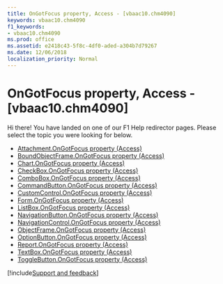 ```yaml
---
title: OnGotFocus property, Access - [vbaac10.chm4090]
keywords: vbaac10.chm4090
f1_keywords:
- vbaac10.chm4090
ms.prod: office
ms.assetid: e2418c43-5f8c-4df0-aded-a304b7d79267
ms.date: 12/06/2018
localization_priority: Normal
---
```



# OnGotFocus property, Access - [vbaac10.chm4090]

Hi there! You have landed on one of our F1 Help redirector pages. Please select the topic you were looking for below.

- [Attachment.OnGotFocus property (Access)](https://msdn.microsoft.com/library/a25aa4f5-8ac6-86e9-d8de-725072a77007%28Office.15%29.aspx)
- [BoundObjectFrame.OnGotFocus property (Access)](https://msdn.microsoft.com/library/67b47b88-8a45-c1e6-68b2-fe2cf2e726fe%28Office.15%29.aspx)
- [Chart.OnGotFocus property (Access)](../api/access.chart.md)
- [CheckBox.OnGotFocus property (Access)](https://msdn.microsoft.com/library/eaa59b30-d037-2b3a-1e24-e5ea9a11f0f3%28Office.15%29.aspx)
- [ComboBox.OnGotFocus property (Access)](https://msdn.microsoft.com/library/6fb801bd-c2f9-e81d-24b7-0669ece6422d%28Office.15%29.aspx)
- [CommandButton.OnGotFocus property (Access)](https://msdn.microsoft.com/library/4d892495-791b-05b3-0bcb-3b3c3635a0bd%28Office.15%29.aspx)
- [CustomControl.OnGotFocus property (Access)](https://msdn.microsoft.com/library/75c6d494-5524-f628-5d27-aff11dc9e358%28Office.15%29.aspx)
- [Form.OnGotFocus property (Access)](https://msdn.microsoft.com/library/04f2e6e2-aaa3-eb05-16ff-32d5a252df94%28Office.15%29.aspx)
- [ListBox.OnGotFocus property (Access)](https://msdn.microsoft.com/library/ded32fef-1821-5288-9265-c1e1f4819efe%28Office.15%29.aspx)
- [NavigationButton.OnGotFocus property (Access)](https://msdn.microsoft.com/library/3c3f637b-1027-b758-f02d-2f4d3aeb1f6f%28Office.15%29.aspx)
- [NavigationControl.OnGotFocus property (Access)](https://msdn.microsoft.com/library/62e5608d-c002-cc2b-305c-90b9ba68b527%28Office.15%29.aspx)
- [ObjectFrame.OnGotFocus property (Access)](https://msdn.microsoft.com/library/3897a919-6180-6b57-eba9-72eea8831753%28Office.15%29.aspx)
- [OptionButton.OnGotFocus property (Access)](https://msdn.microsoft.com/library/04c44e84-0a60-cef5-16eb-0a9ec90015ec%28Office.15%29.aspx)
- [Report.OnGotFocus property (Access)](https://msdn.microsoft.com/library/259d14b1-cd39-722e-b4d7-28742fefd831%28Office.15%29.aspx)
- [TextBox.OnGotFocus property (Access)](https://msdn.microsoft.com/library/3a180b9a-d415-b124-f884-9ce64dba8358%28Office.15%29.aspx)
- [ToggleButton.OnGotFocus property (Access)](https://msdn.microsoft.com/library/bcc774c8-7766-942d-b37d-d4c96dd84911%28Office.15%29.aspx)

[!include[Support and feedback](~/includes/feedback-boilerplate.md)]